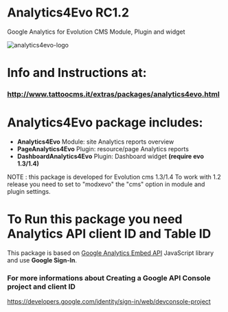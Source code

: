 # Analytics4Evo RC1.2
Google Analytics for Evolution CMS
Module, Plugin and widget

![analytics4evo-logo](https://user-images.githubusercontent.com/7342798/34605431-e8a8a910-f20b-11e7-8cdc-786160c5e7fe.png)

# Info and Instructions at:
### http://www.tattoocms.it/extras/packages/analytics4evo.html

# **Analytics4Evo** package includes:

* **Analytics4Evo** Module: site Analytics reports overview
* **PageAnalytics4Evo** Plugin: resource/page Analytics reports
* **DashboardAnalytics4Evo** Plugin: Dashboard widget **(require evo 1.3/1.4)**

NOTE : this package is developed for Evolution cms 1.3/1.4
To work with 1.2 release you need to set to "modxevo" the "cms" option in module and plugin settings.

# To Run this package you need Analytics API client ID and Table ID 

This package is based on [Google Analytics Embed API](https://ga-dev-tools.appspot.com/embed-api/) JavaScript library and use **Google Sign-In**. 

### For more informations about Creating a Google API Console project and client ID
https://developers.google.com/identity/sign-in/web/devconsole-project



